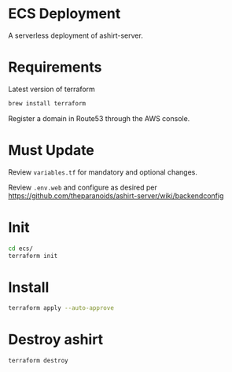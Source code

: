 # ECS Deployment
A serverless deployment of ashirt-server.

# Requirements

Latest version of terraform

```sh
brew install terraform
```

Register a domain in Route53 through the AWS console.

# Must Update

Review `variables.tf` for mandatory and optional changes.

Review `.env.web` and configure as desired per https://github.com/theparanoids/ashirt-server/wiki/backendconfig

# Init

```sh
cd ecs/
terraform init
```

# Install

```sh
terraform apply --auto-approve
```

# Destroy ashirt

```sh
terraform destroy
```
